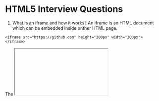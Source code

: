 # HTML5 Interview Questions

1. What is an iframe and how it works?
An iframe is an HTML document which can be embedded inside onther HTML page.
```
<iframe src="https://github.com" height="300px" width="300px"></iframe>
```
The <iframe> tag specifies an inline frame.

An inline frame is used to embed another document within the current HTML document.

Tip: Use CSS to style the <iframe>

Tip: It is a good practice to always include a title attribute for the <iframe>. This is used by screen readers to read out what the content of the <iframe> is.

2. What is the purpose of the alt attribute on images? 
The alt attribute provides alternative information for an image if a user cannot view it. The alt attribute should be used to describe any images except those which only serve a decorative purposes, in which case it should be left empty.

3. What is difference between span and div? 
-div is a block element
-span is inline element
For bonus points, you could point out that it’s illegal to place a block element inside an inline element, and that while div can have a p tag, and a p tag can have a span, it is not possible for span to have a div or p tag inside.

4. How can i get indexed better by search engines?
It is possible to get indexed better by placing the following two statements in the <HEAD> part of your documents:
```
<META NAME="keywords" CONTENT="keyword keyword keyword keyword">
<META NAME="description" CONTENT="description of your site">
```
Both may contain up to 1022 characters. If a keyword is used more than 7 times, the keywords tag will be ignored altogether. Also, you cannot put markup (other than entities) in the description or keywords list.

5. HTML5 specifications?
HTML5 was designed to replace HTML 4, XHTML, and the HTML DOM Level 2. The key goals and motivations behind the HTML5 specification were to:

Deliver rich content (graphics, movies, etc.) without the need for additional plugins, such as Flash.
Provide better semantic support for web page structure through new structural element tags.
Provide a stricter parsing standard to simplify error handling, ensure more consistent cross-browser behaviour, and simplify compatibility with documents written to older standards.
Provide better cross-platform support whether running on a PC, Tablet, or Smartphone.

6. How can you highlight text in HTML?
If you are working with an HTML5 page, the <mark> tag can be a quick and easy way of highlighting or marking text on a page:
```
<mark>highlighted text</mark>
```
To highlight text with just HTML code and support for all browsers, set the background-color style, as shown in the example below, using the HTML tag.
```
<span style="background-color: #FFFF00">Yellow text.</span>
```
